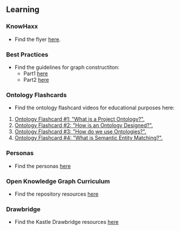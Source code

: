 ## Learning

### KnowHaxx

- Find the flyer [here](./assets/resources/knowhax-flyer.pdf).

### Best Practices

- Find the guidelines for graph constructiton:
  - Part1 [here](./resource-pages/graph-construction-guidelines.md)
  - Part2 [here](./resource-pages/graph-construction-guidelines-part2.md)

### Ontology Flashcards

- Find the ontology flashcard videos for educational purposes here:

1. [Ontology Flashcard #1: "What is a Project Ontology?".](https://youtu.be/5Lj76uJwL3c?si=LdcZzCKqeY3mKkrW)
2. [Ontology Flashcard #2: "How is an Ontology Designed?".](https://youtu.be/pcAGVno_kYA?si=tqhHwV0RDs_aJkXw)
3. [Ontology Flashcard #3: "How do we use Ontologies?".](https://youtu.be/mmbdmo_GG48?si=27dzvWwxwp1cgiqY)
4. [Ontology Flashcard #4: "What is Semantic Entity Matching?".](https://youtu.be/ahgAFEyymBw?si=pUh8UDkn3ar9GXcK)

### Personas

- Find the personas [here](./resource-pages/personas.md)

### Open Knowledge Graph Curriculum

- Find the repository resources [here](https://github.com/KGConf/open-kg-curriculum)

### Drawbridge

- Find the Kastle Drawbridge resources [here](https://github.com/kastle-lab/kastle-drawbridge)
